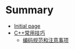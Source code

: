 <!--
 * @Author: liyucheng
 * @Date: 2021-09-27 10:29:10
 * @LastEditTime: 2021-09-28 09:51:10
 * @LastEditors: liyucheng
 * @Description: 
 * @FilePath: /dailypractice/home/lyc/Desktop/C-Notes/SUMMARY.md
 * 
-->
# Summary

* [Initial page](README.md)
* [C++常用技巧](C++Skills/README.md)
    * [编码规范和注意事项](C++Skills/编码规范和注意事项.md)

